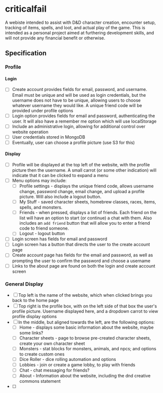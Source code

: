 # criticalfail

A webiste intended to assist with D&D character creation, encounter setup, tracking of items, spells, and loot, and actual play of the game. This is intended as a personal project aimed at furthering development skills, and will not provide any financial benefit or otherwise.

## Specification

### Profile

#### Login

- [ ] Create account provides fields for email, password, and username. Email must be unique and will be used as login credentials, but the username does not have to be unique, allowing users to choose whatever username they would like. A unique friend code will be provided under profile options
- [ ] Login option provides fields for email and password, authenticating the user. It will also have a remember me option which will use localStorage
- [ ] Include an administrative login, allowing for additional control over website operation
- [ ] User credentials stored in MongoDB
- [ ] Eventually, user can choose a profile picture (use S3 for this)

#### Display

- [ ] Profile will be displayed at the top left of the website, with the profile picture then the username. A small carrot (or some other indication) will indicate that it can be clicked to expand a menu
- [ ] Menu options may include:
  - [ ] Profile settings - displays the unique friend code, allows username change, password change, email change, and upload a profile picture. Will also include a logout button.
  - [ ] My Stuff - saved character sheets, homebrew classes, races, items, spells, and monsters.
  - [ ] Friends - when pressed, displays a list of friends. Each friend on the list will have an option to start (or continue) a chat with them. Also includes an `add friend` button that will allow you to enter a friend code to friend someone.
  - [ ] Logout - logout button
- [ ] Login screen has fields for email and password
- [ ] Login screen has a button that directs the user to the create account page
- [ ] Create account page has fields for the email and password, as well as prompting the user to confirm the password and choose a username
- [ ] Links to the about page are found on both the login and create account screen

### General Display

- [ ] Top left is the name of the website, which when clicked brings you back to the home page
- [ ] Top right is the profile box, with on the left side of that box the user's profile picture. Username displayed here, and a dropdown carrot to view profile display options
- [ ] In the middle, but aligned towards the left, are the following options:
  - [ ] Home - displays some basic information about the website, maybe some links?
  - [ ] Character sheets - page to browse pre-created character sheets, create your own character sheet
  - [ ] Monsters - stat blocks for monsters, animals, and npcs; and options to create custom ones
  - [ ] Dice Roller - dice rolling automation and options
  - [ ] Lobbies - join or create a game lobby, to play with friends
  - [ ] Chat - chat messaging for friends?
  - [ ] About - Information about the website, including the dnd creative commons statement
- [ ] 